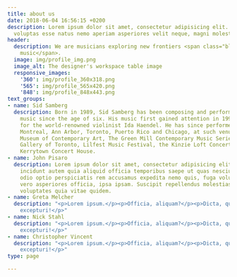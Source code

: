 ```yaml
---
title: about us
date: 2018-06-04 16:56:15 +0200
description: Lorem ipsum dolor sit amet, consectetur adipisicing elit. Dolores porro
  voluptas esse natus nemo aperiam asperiores velit neque, magni molestiae!
header:
  description: We are musicians exploring new frontiers <span class="blue-text">with
    music</span>.
  image: img/profile_img.png
  image_alt: The designer's workspace table image
  responsive_images:
    '360': img/profile_360x318.png
    '565': img/profile_565x420.png
    '848': img/profile_848x443.png
text_groups:
- name: Sid Samberg
  description: Born in 1989, Sid Samberg has been composing and performing his own
    music since the age of six. His music first gained attention in 1999 when he played
    for the world-renowned violinist Ida Haendel. He has since performed in New York,
    Montreal, Ann Arbor, Toronto, Puerto Rico and Chicago, at such venues as the Chicago
    Museum of Contemporary Art, The Green Mill Contemporary Music Series, the Music
    Gallery of Toronto, Lilfest Music Festival, the Kinzie Loft Concerts, and the
    Kerrytown Concert House.
- name: John Pisaro
  description: Lorem ipsum dolor sit amet, consectetur adipisicing elit. Doloribus
    incidunt autem quia aliquid officia temporibus saepe ut quas nesciunt dolorum
    odio optio perspiciatis rem accusamus expedita nemo quis, fuga voluptatem. Corrupti
    vero asperiores officia, ipsa ipsam. Suscipit repellendus molestias, sint quas
    voluptates quia vitae quidem.
- name: Greta Melcher
  description: "<p>Lorem ipsum.</p><p>Officia, aliquam?</p><p>Dicta, quia?</p><p>Aliquid,
    excepturi!</p>"
- name: Nick Stahl
  description: "<p>Lorem ipsum.</p><p>Officia, aliquam?</p><p>Dicta, quia?</p><p>Aliquid,
    excepturi!</p>"
- name: Christopher Vincent
  description: "<p>Lorem ipsum.</p><p>Officia, aliquam?</p><p>Dicta, quia?</p><p>Aliquid,
    excepturi!</p>"
type: page

---
```


